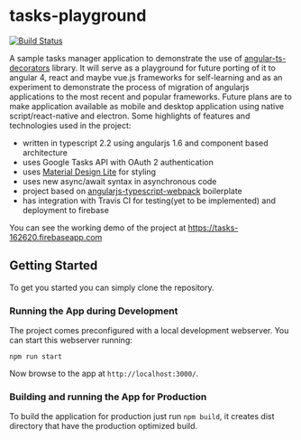 # tasks-playground

[![Build Status](https://travis-ci.org/vsternbach/tasks-playground.svg?branch=master)](https://travis-ci.org/vsternbach/tasks-playground)

A sample tasks manager application to demonstrate the use of [angular-ts-decorators](https://github.com/vsternbach/angular-ts-decorators) library. It will serve as a playground for future porting of it to angular 4, react and maybe vue.js frameworks for self-learning and as an experiment to demonstrate the process of migration of angularjs applications to the most recent and popular frameworks. Future plans are to make application available as mobile and desktop application using native script/react-native and electron.
Some highlights of features and technologies used in the project:
- written in typescript 2.2 using angularjs 1.6 and component based architecture
- uses Google Tasks API with OAuth 2 authentication
- uses [Material Design Lite](https://getmdl.io/) for styling
- uses new async/await syntax in asynchronous code
- project based on [angularjs-typescript-webpack](https://github.com/vsternbach/angularjs-typescript-webpack) boilerplate
- has integration with Travis CI for testing(yet to be implemented) and deployment to firebase

You can see the working demo of the project at https://tasks-162620.firebaseapp.com

## Getting Started

To get you started you can simply clone the repository.

### Running the App during Development

The project comes preconfigured with a local development webserver.
You can start this webserver running:
```
npm run start
```
Now browse to the app at `http://localhost:3000/`.

### Building and running the App for Production

To build the application for production just run `npm build`, it creates dist directory that have the production optimized build.
